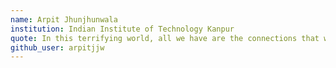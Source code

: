 ```yaml
---
name: Arpit Jhunjhunwala 
institution: Indian Institute of Technology Kanpur 
quote: In this terrifying world, all we have are the connections that we make
github_user: arpitjjw
---
```

